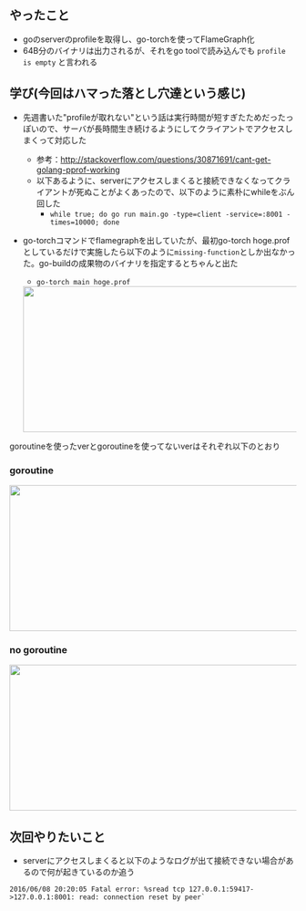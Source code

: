 ## やったこと

- goのserverのprofileを取得し、go-torchを使ってFlameGraph化
- 64B分のバイナリは出力されるが、それをgo toolで読み込んでも `profile is empty` と言われる

## 学び(今回はハマった落とし穴達という感じ)

- 先週書いた"profileが取れない"という話は実行時間が短すぎたためだったっぽいので、サーバが長時間生き続けるようにしてクライアントでアクセスしまくって対応した
  - 参考：http://stackoverflow.com/questions/30871691/cant-get-golang-pprof-working
  - 以下あるように、serverにアクセスしまくると接続できなくなってクライアントが死ぬことがよくあったので、以下のように素朴にwhileをぶん回した
    - `while true; do go run main.go -type=client -service=:8001 -times=10000; done`
- go-torchコマンドでflamegraphを出していたが、最初go-torch hoge.profとしているだけで実施したら以下のように`missing-function`としか出なかった。go-buildの成果物のバイナリを指定するとちゃんと出た
  - `go-torch main hoge.prof`


  <img src="https://rawgithub.com/dekokun/syscall-study/master/image/missing.svg" width="1024" height="256">

goroutineを使ったverとgoroutineを使ってないverはそれぞれ以下のとおり

### goroutine

  <img src="https://rawgithub.com/dekokun/syscall-study/master/image/goroutine.svg" width="1024" height="256">

### no goroutine

  <img src="https://rawgithub.com/dekokun/syscall-study/master/image/nogoroutine.svg" width="1024" height="256">


## 次回やりたいこと

- serverにアクセスしまくると以下のようなログが出て接続できない場合があるので何が起きているのか追う

```
2016/06/08 20:20:05 Fatal error: %sread tcp 127.0.0.1:59417->127.0.0.1:8001: read: connection reset by peer`
```
